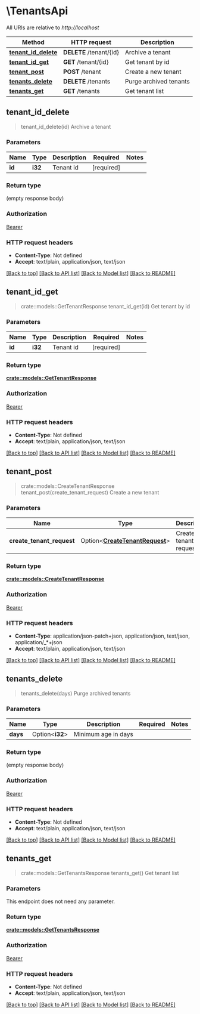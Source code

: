 # \TenantsApi

All URIs are relative to *http://localhost*

Method | HTTP request | Description
------------- | ------------- | -------------
[**tenant_id_delete**](TenantsApi.md#tenant_id_delete) | **DELETE** /tenant/{id} | Archive a tenant
[**tenant_id_get**](TenantsApi.md#tenant_id_get) | **GET** /tenant/{id} | Get tenant by id
[**tenant_post**](TenantsApi.md#tenant_post) | **POST** /tenant | Create a new tenant
[**tenants_delete**](TenantsApi.md#tenants_delete) | **DELETE** /tenants | Purge archived tenants
[**tenants_get**](TenantsApi.md#tenants_get) | **GET** /tenants | Get tenant list



## tenant_id_delete

> tenant_id_delete(id)
Archive a tenant

### Parameters


Name | Type | Description  | Required | Notes
------------- | ------------- | ------------- | ------------- | -------------
**id** | **i32** | Tenant id | [required] |

### Return type

 (empty response body)

### Authorization

[Bearer](../README.md#Bearer)

### HTTP request headers

- **Content-Type**: Not defined
- **Accept**: text/plain, application/json, text/json

[[Back to top]](#) [[Back to API list]](../README.md#documentation-for-api-endpoints) [[Back to Model list]](../README.md#documentation-for-models) [[Back to README]](../README.md)


## tenant_id_get

> crate::models::GetTenantResponse tenant_id_get(id)
Get tenant by id

### Parameters


Name | Type | Description  | Required | Notes
------------- | ------------- | ------------- | ------------- | -------------
**id** | **i32** | Tenant id | [required] |

### Return type

[**crate::models::GetTenantResponse**](GetTenantResponse.md)

### Authorization

[Bearer](../README.md#Bearer)

### HTTP request headers

- **Content-Type**: Not defined
- **Accept**: text/plain, application/json, text/json

[[Back to top]](#) [[Back to API list]](../README.md#documentation-for-api-endpoints) [[Back to Model list]](../README.md#documentation-for-models) [[Back to README]](../README.md)


## tenant_post

> crate::models::CreateTenantResponse tenant_post(create_tenant_request)
Create a new tenant

### Parameters


Name | Type | Description  | Required | Notes
------------- | ------------- | ------------- | ------------- | -------------
**create_tenant_request** | Option<[**CreateTenantRequest**](CreateTenantRequest.md)> | Create tenant request |  |

### Return type

[**crate::models::CreateTenantResponse**](CreateTenantResponse.md)

### Authorization

[Bearer](../README.md#Bearer)

### HTTP request headers

- **Content-Type**: application/json-patch+json, application/json, text/json, application/_*+json
- **Accept**: text/plain, application/json, text/json

[[Back to top]](#) [[Back to API list]](../README.md#documentation-for-api-endpoints) [[Back to Model list]](../README.md#documentation-for-models) [[Back to README]](../README.md)


## tenants_delete

> tenants_delete(days)
Purge archived tenants

### Parameters


Name | Type | Description  | Required | Notes
------------- | ------------- | ------------- | ------------- | -------------
**days** | Option<**i32**> | Minimum age in days |  |

### Return type

 (empty response body)

### Authorization

[Bearer](../README.md#Bearer)

### HTTP request headers

- **Content-Type**: Not defined
- **Accept**: text/plain, application/json, text/json

[[Back to top]](#) [[Back to API list]](../README.md#documentation-for-api-endpoints) [[Back to Model list]](../README.md#documentation-for-models) [[Back to README]](../README.md)


## tenants_get

> crate::models::GetTenantsResponse tenants_get()
Get tenant list

### Parameters

This endpoint does not need any parameter.

### Return type

[**crate::models::GetTenantsResponse**](GetTenantsResponse.md)

### Authorization

[Bearer](../README.md#Bearer)

### HTTP request headers

- **Content-Type**: Not defined
- **Accept**: text/plain, application/json, text/json

[[Back to top]](#) [[Back to API list]](../README.md#documentation-for-api-endpoints) [[Back to Model list]](../README.md#documentation-for-models) [[Back to README]](../README.md)

